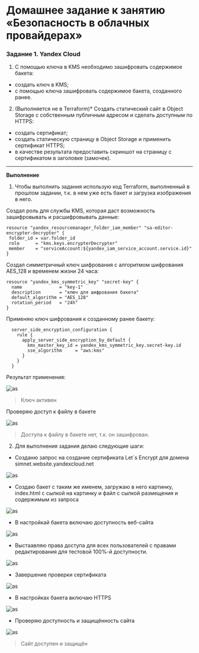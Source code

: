 # Домашнее задание к занятию «Безопасность в облачных провайдерах»

### Задание 1. Yandex Cloud

1. С помощью ключа в KMS необходимо зашифровать содержимое бакета:
 - создать ключ в KMS;
 - с помощью ключа зашифровать содержимое бакета, созданного ранее.
2. (Выполняется не в Terraform)* Создать статический сайт в Object Storage c собственным публичным адресом и сделать доступным по HTTPS:
 - создать сертификат;
 - создать статическую страницу в Object Storage и применить сертификат HTTPS;
 - в качестве результата предоставить скриншот на страницу с сертификатом в заголовке (замочек).

 ----

 **Выполнение**

 1. Чтобы выполнить задания использую код Terraform, выполненный в прошлом задании, т.к. в нем уже есть бакет и загрузка изображения в него.

 Создал роль для службы KMS, которая даст возможность зашифровывать и расшифровывать данные:

 ```
resource "yandex_resourcemanager_folder_iam_member" "sa-editor-encrypter-decrypter" {
  folder_id = var.folder_id
  role      = "kms.keys.encrypterDecrypter"
  member    = "serviceAccount:${yandex_iam_service_account.service.id}"
}
 ```
Создал симметричный ключ шифрования с алгоритмом шифрования AES_128 и временем жизни 24 часа:

```
resource "yandex_kms_symmetric_key" "secret-key" {
  name              = "key-1"
  description       = "ключ для шифрования бакета"
  default_algorithm = "AES_128"
  rotation_period   = "24h"
}
```

Применяю ключ шифрования к созданному ранее бакету:

```
  server_side_encryption_configuration {
    rule {
      apply_server_side_encryption_by_default {
        kms_master_key_id = yandex_kms_symmetric_key.secret-key.id
        sse_algorithm     = "aws:kms"
      }
    }
  }
```

Результат применения:

![as](./images/yc%20kms%20symmetric-key%20list.jpg)

>Ключ активен

Проверяю доступ к файлу в бакете

![as](./images/accessDenied%20file.jpg)

>Доступа к файлу в бакете нет, т.к. он зашифрован.

2. Для выполнения задания делаю следующие шаги:

- Созданю запрос на создание сертификата Let`s Encrypt для домена simnet.website.yandexcloud.net

![as](./images/create%20get%20ssl.jpg)

- Создаю бакет с таким же именем, загружаю в него картинку, index.html с сылкой на картинку и файл с сылкой размещения и содержимым из запроса

![as](./images/bucket%20for%20site.jpg)

- В настройкай бакета включаю доступность веб-сайта

![as](./images//bucket%20web%20site.jpg)

- Выстаавляю права доступа для всех пользователей с правами редактирования для тестовой 100%-й доступности.

![as](./images/prava%20dostupa.jpg)

- Завершение проверки сертификата

![as](./images/valid%20ssl.jpg)

- В настройках бакета включаю HTTPS

![as](./images/https%20bucket.jpg) 

- Проверяю доступность и защищённость сайта

![as](./images/finish%20site.jpg)

>Сайт доступен и защищён

